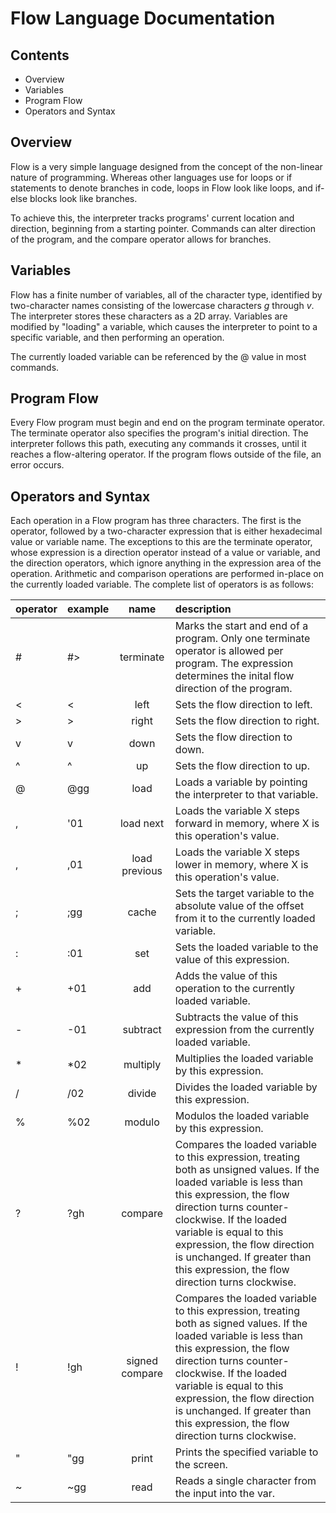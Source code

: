 # Flow Language Documentation

## Contents
* Overview
* Variables
* Program Flow
* Operators and Syntax

## Overview

Flow is a very simple language designed from the concept of the non-linear nature of programming. Whereas other languages use for loops or if statements to denote branches in code, loops in Flow look like loops, and if-else blocks look like branches.

To achieve this, the interpreter tracks programs' current location and direction, beginning from a starting pointer. Commands can alter direction of the program, and the compare operator allows for branches.

## Variables

Flow has a finite number of variables, all of the character type, identified by two-character names consisting of the lowercase characters _g_ through _v_. The interpreter stores these characters as a 2D array. Variables are modified by "loading" a variable, which causes the interpreter to point to a specific variable, and then performing an operation.

The currently loaded variable can be referenced by the @ value in most commands.

## Program Flow

Every Flow program must begin and end on the program terminate operator. The terminate operator also specifies the program's initial direction. The interpreter follows this path, executing any commands it crosses, until it reaches a flow-altering operator. If the program flows outside of the file, an error occurs.

## Operators and Syntax

Each operation in a Flow program has three characters. The first is the operator, followed by a two-character expression that is either hexadecimal value or variable name. The exceptions to this are the terminate operator, whose expression is a direction operator instead of a value or variable, and the direction operators, which ignore anything in the expression area of the operation. Arithmetic and comparison operations are performed in-place on the currently loaded variable. The complete list of operators is as follows:

| operator | example | name | description |
| :------- | :------ |:----:| :---------- |
| # | #>  | terminate | Marks the start and end of a program. Only one terminate operator is allowed per program. The expression determines the inital flow direction of the program.|
| < | <   | left | Sets the flow direction to left. |
| > | >   | right | Sets the flow direction to right. |
| v | v   | down | Sets the flow direction to down. |
| ^ | ^   | up | Sets the flow direction to up. |
| @ | @gg | load | Loads a variable by pointing the interpreter to that variable. |
| , | '01 | load next | Loads the variable X steps forward in memory, where X is this operation's value. |
| , | ,01 | load previous | Loads the variable X steps lower in memory, where X is this operation's value. |
| ; | ;gg | cache | Sets the target variable to the absolute value of the offset from it to the currently loaded variable. |
| : | :01 | set | Sets the loaded variable to the value of this expression. |
| + | +01 | add | Adds the value of this operation to the currently loaded variable. |
| - | -01 | subtract | Subtracts the value of this expression from the currently loaded variable. |
| * | *02 | multiply | Multiplies the loaded variable by this expression. |
| / | /02 | divide | Divides the loaded variable by this expression. |
| % | %02 | modulo | Modulos the loaded variable by this expression. |
| ? | ?gh | compare | Compares the loaded variable to this expression, treating both as unsigned values. If the loaded variable is less than this expression, the flow direction turns counter-clockwise. If the loaded variable is equal to this expression, the flow direction is unchanged. If greater than this expression, the flow direction turns clockwise. |
| ! | !gh | signed compare | Compares the loaded variable to this expression, treating both as signed values. If the loaded variable is less than this expression, the flow direction turns counter-clockwise. If the loaded variable is equal to this expression, the flow direction is unchanged. If greater than this expression, the flow direction turns clockwise. |
| " | "gg | print | Prints the specified variable to the screen. |
| ~ | ~gg | read | Reads a single character from the input into the var. |